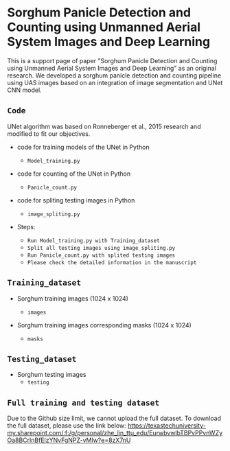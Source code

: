 # Sorghum Panicle Detection and Counting using Unmanned Aerial System Images and Deep Learning

This is a support page of paper "Sorghum Panicle Detection and Counting using Unmanned Aerial System Images and Deep Learning" as an original research. We developed a sorghum panicle detection and counting pipeline using UAS images based on an integration of image segmentation and UNet CNN model.

## `Code`
UNet algorithm was based on Ronneberger et al., 2015 research and modified to fit our objectives.

- code for training models of the UNet in Python
  - `Model_training.py`
  
- code for counting of the UNet in Python
  - `Panicle_count.py`
  
- code for spliting testing images in Python
  - `image_spliting.py`

- Steps:
  - `Run Model_training.py with Training_dataset`
  - `Split all testing images using image_spliting.py`
  - `Run Panicle_count.py with splited testing images`
  - `Please check the detailed information in the manuscript`


## `Training_dataset`
- Sorghum training images (1024 x 1024)
  - `images`
  
- Sorghum training images corresponding masks (1024 x 1024)
  - `masks`
  
## `Testing_dataset`
- Sorghum testing images
  - `testing`

## `Full training and testing dataset`
Due to the Github size limit, we cannot upload the full dataset. To download the full dataset, please use the link below: 
https://texastechuniversity-my.sharepoint.com/:f:/g/personal/zhe_lin_ttu_edu/EurwbvwlbTBPvPPvnWZyOa8BCrlnBfElzYNvFgNPZ-vMlw?e=8zX7nU
